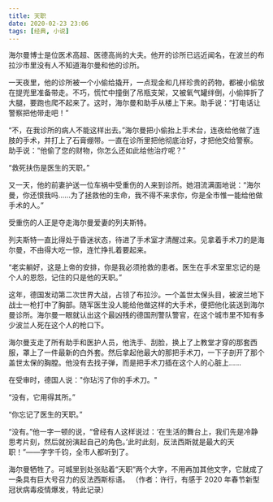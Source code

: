 ```yaml
---
title: 天职
date: 2020-02-23 23:06
tags: [经典, 小说]
---
```


海尔曼博士是位医术高超、医德高尚的大夫。他开的诊所已远近闻名，在波兰的布拉沙市里没有人不知道海尔曼和他的诊所。

一天夜里，他的诊所被一个小偷给撬开，一点现金和几样珍贵的药物，都被小偷放在提兜里准备带走。不巧，慌忙中撞倒了吊瓶支架，又被氧气罐绊倒，小偷摔折了大腿，要跑也爬不起来了。这时，海尔曼和助手从楼上下来。助手说：“打电话让警察把他带走吧！”

“不，在我诊所的病人不能这样出去。”海尔曼把小偷抬上手术台，连夜给他做了连肢的手术，并打上了石膏绷带。一直在诊所里把他彻底治好，才把他交给警察。
助手说：“他偷了您的财物，你怎么还如此给他治疗呢？”

“救死扶伤是医生的天职。”

又一天，他的前妻护送一位车祸中受重伤的人来到诊所。她泪流满面地说：“海尔曼，你还恨我吗……为了拯救他的生命，我不得不来求你，你是全市惟一能给他做手术的人。”

受重伤的人正是夺走海尔曼爱妻的列夫斯特。

列夫斯特一直比得处于昏迷状态，待进了手术室才清醒过来。见拿着手术刀的是海尔曼，不由得大吃一惊，连忙挣扎着要起来。

“老实躺好，这是上帝的安排，你是我必须抢救的患者。医生在手术室里忘记的是个人的恩怨，记住的只是他的天职。”

这年，德国发动第二次世界大战，占领了布拉沙。一个盖世太保头目，被波兰地下战士一枪打中了胸部。随军医生没人能给他做这样的大手术，便把他化装送到海尔曼诊所。海尔曼一眼就认出这个最凶残的德国刑警队警官，在这个城市里不知有多少波兰人死在这个人的枪口下。

海尔曼支走了所有助手和医护人员，他洗手、刮脸，换上了上教堂才穿的那套西服，罩上了一件最新的白外套。然后拿起他最大的那把手术刀，一下子剖开了那个盖世太保的胸膛。他没有去找子弹，而是把手术刀插在这个人的心脏上……

在受审时，德国人说："你玷污了你的手术刀。"

“没有，它用得其所。”

“你忘记了医生的天职。”

“没有。”他一字一顿的说，“曾经有人这样说过：‘在生活的舞台上，我们先是冷静思考片刻，然后就扮演起自己的角色。’此时此刻，反法西斯就是最大的天职！”——字字千钧，全市人都听到了。

海尔曼牺牲了。可城里到处张贴着“天职”两个大字，不用再加其他文字，它就成了一条具有巨大号召力的反法西斯标语。
（作者：许行，有感于 2020 年春节新型冠状病毒疫情爆发，特此记录）
